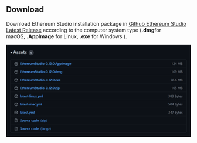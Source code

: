 ## Download

Download Ethereum Studio installation package in [Github Ethereum Studio Latest Release](https://github.com/ObsidianLabs/EthereumStudio/releases)  according to the computer system type (**.dmg**for macOS, **.AppImage** for Linux, **.exe** for Windows ).


![download-1](download-1.png)

